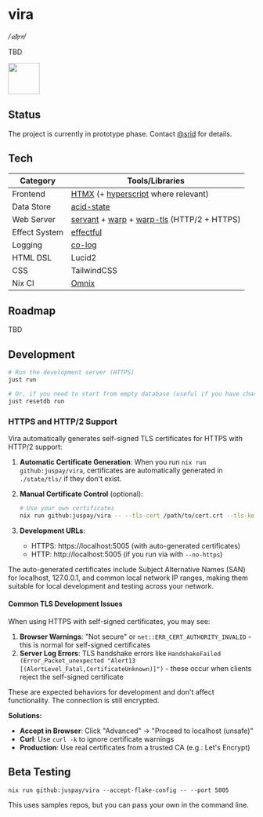 # vira

_/வீரா/_

TBD

<img src="static/vira-logo.jpg" style="height: 64px;" />

## Status

The project is currently in prototype phase. Contact [@srid](https://github.com/srid) for details.

## Tech

| Category      | Tools/Libraries                                             |
| ------------- | ----------------------------------------------------------- |
| Frontend      | [HTMX](https://htmx.org/) (+ [hyperscript](https://hyperscript.org/) where relevant)                                   |
| Data Store    | [acid-state](https://github.com/acid-state/acid-state) |
| Web Server    | [servant](https://www.servant.dev/) + [warp](https://hackage.haskell.org/package/warp) + [warp-tls](https://hackage.haskell.org/package/warp-tls) (HTTP/2 + HTTPS)                         |
| Effect System | [effectful](https://hackage.haskell.org/package/effectful)  |
| Logging       | [co-log](https://kowainik.github.io/projects/co-log)        |
| HTML DSL      | Lucid2                                                      |
| CSS           | TailwindCSS                                                 |
| Nix CI        | [Omnix](https://omnix.page/om/ci.html) |

## Roadmap

TBD

## Development

```sh
# Run the development server (HTTPS)
just run

# Or, if you need to start from empty database (useful if you have changed the acid-state types)
just resetdb run
```

### HTTPS and HTTP/2 Support

Vira automatically generates self-signed TLS certificates for HTTPS with HTTP/2 support:

1. **Automatic Certificate Generation**: 
   When you run `nix run github:juspay/vira`, certificates are automatically generated in `./state/tls/` if they don't exist.

2. **Manual Certificate Control** (optional):
   ```sh
   # Use your own certificates
   nix run github:juspay/vira -- --tls-cert /path/to/cert.crt --tls-key /path/to/private.key
   ```

3. **Development URLs**:
   - HTTPS: https://localhost:5005 (with auto-generated certificates)
   - HTTP: http://localhost:5005 (if you run via with `--no-https`)

The auto-generated certificates include Subject Alternative Names (SAN) for localhost, 127.0.0.1, and common local network IP ranges, making them suitable for local development and testing across your network.

#### Common TLS Development Issues

When using HTTPS with self-signed certificates, you may see:

1. **Browser Warnings**: "Not secure" or `net::ERR_CERT_AUTHORITY_INVALID` - this is normal for self-signed certificates
2. **Server Log Errors**: TLS handshake errors like `HandshakeFailed (Error_Packet_unexpected "Alert13 [(AlertLevel_Fatal,CertificateUnknown)]")` - these occur when clients reject the self-signed certificate

These are expected behaviors for development and don't affect functionality. The connection is still encrypted.

**Solutions:**
- **Accept in Browser**: Click "Advanced" → "Proceed to localhost (unsafe)"
- **Curl**: Use `curl -k` to ignore certificate warnings
- **Production**: Use real certificates from a trusted CA (e.g.: Let's Encrypt)

## Beta Testing

```
nix run github:juspay/vira --accept-flake-config -- --port 5005
```

This uses samples repos, but you can pass your own in the command line.
